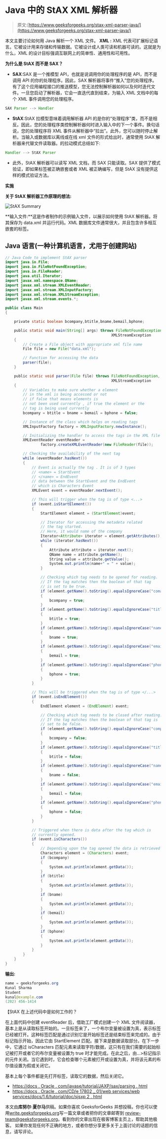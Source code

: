 # Java 中的 StAX XML 解析器

> 原文:[https://www.geeksforgeeks.org/stax-xml-parser-java/](https://www.geeksforgeeks.org/stax-xml-parser-java/)

本文主要讨论如何用 Java 解析一个 XML 文件。
**XML :** XML 代表可扩展标记语言。它被设计用来存储和传输数据。它被设计成人类可读和机器可读的。这就是为什么，XML 的设计目标强调互联网上的简单性、通用性和可用性。

**为什么是 StAX 而不是 SAX？**

*   **SAX**:SAX 是一个推模型 API，也就是说调用你的处理程序的是 API，而不是调用 API 的你的处理程序。因此，SAX 解析器将事件“推入”您的处理程序。有了这个应用编程接口的推送模型，您无法控制解析器如何以及何时迭代文件。一旦您启动了解析器，它会一直迭代直到结束，为输入 XML 文档中的每个 XML 事件调用您的处理程序。

```java
SAX Parser --> Handler
```

*   **StAX**:StAX 拉模型意味着调用解析器 API 的是你的“处理程序”类，而不是相反。因此，您的处理程序类控制解析器何时进入输入中的下一个事件。换句话说，您的处理程序将 XML 事件从解析器中“拉出”。此外，您可以随时停止解析。当输入或数据库以离线或在线 xml 文件的形式给出时，通常使用 StAX 解析器来代替文件读取器。的拉动模式总结如下:

```java
Handler --> StAX Parser
```

*   此外，StAX 解析器可以读写 XML 文档，而 SAX 只能读取。SAX 提供了模式验证，即如果标签被正确嵌套或者 XML 被正确编写，但是 StAX 没有提供这样的模式验证方法。

**实施**

**关于 StAX 解析器工作原理的想法:**

![StAX Summary](img/de170ae9b93df7d0c5438e12a258af83.png)

**输入文件:**这是作者制作的示例输入文件，以展示如何使用 StAX 解析器。将其保存为 data.xml 并运行代码。XML 数据库文件通常很大，并且包含许多相互嵌套的标签。

## Java 语言(一种计算机语言，尤用于创建网站)

```java
// Java Code to implement StAX parser
import java.io.File;
import java.io.FileNotFoundException;
import java.io.FileReader;
import java.util.Iterator;
import javax.xml.namespace.QName;
import javax.xml.stream.XMLEventReader;
import javax.xml.stream.XMLInputFactory;
import javax.xml.stream.XMLStreamException;
import javax.xml.stream.events.*;

public class Main
{

    private static boolean bcompany,btitle,bname,bemail,bphone;

    public static void main(String[] args) throws FileNotFoundException,
                                                XMLStreamException
    {
        // Create a File object with appropriate xml file name
        File file = new File("data.xml");

        // Function for accessing the data
        parser(file);
    }

    public static void parser(File file) throws FileNotFoundException,
                                                XMLStreamException
    {
        // Variables to make sure whether a element
        // in the xml is being accessed or not
        // if false that means elements is
        // not been used currently , if true the element or the
        // tag is being used currently
        bcompany = btitle = bname = bemail = bphone = false;

        // Instance of the class which helps on reading tags
        XMLInputFactory factory = XMLInputFactory.newInstance();

        // Initializing the handler to access the tags in the XML file
        XMLEventReader eventReader =
                factory.createXMLEventReader(new FileReader(file));

        // Checking the availability of the next tag
        while (eventReader.hasNext())
        {
            // Event is actually the tag . It is of 3 types
            // <name> = StartEvent
            // </name> = EndEvent
            // data between the StartEvent and the EndEvent
            // which is Characters Event
            XMLEvent event = eventReader.nextEvent();

            // This will trigger when the tag is of type <...>
            if (event.isStartElement())
            {
                StartElement element = (StartElement)event;

                // Iterator for accessing the metadeta related
                // the tag started.
                // Here, it would name of the company
                Iterator<Attribute> iterator = element.getAttributes();
                while (iterator.hasNext())
                {
                    Attribute attribute = iterator.next();
                    QName name = attribute.getName();
                    String value = attribute.getValue();
                    System.out.println(name+" = " + value);
                }

                // Checking which tag needs to be opened for reading.
                // If the tag matches then the boolean of that tag
                // is set to be true.
                if (element.getName().toString().equalsIgnoreCase("comapany"))
                {
                    bcompany = true;
                }
                if (element.getName().toString().equalsIgnoreCase("title"))
                {
                    btitle = true;
                }
                if (element.getName().toString().equalsIgnoreCase("name"))
                {
                    bname = true;
                }
                if (element.getName().toString().equalsIgnoreCase("email"))
                {
                    bemail = true;
                }
                if (element.getName().toString().equalsIgnoreCase("phone"))
                {
                    bphone = true;
                }
            }

            // This will be triggered when the tag is of type </...>
            if (event.isEndElement())
            {
                EndElement element = (EndElement) event;

                // Checking which tag needs to be closed after reading.
                // If the tag matches then the boolean of that tag is
                // set to be false.
                if (element.getName().toString().equalsIgnoreCase("company"))
                {
                    bcompany = false;
                }
                if (element.getName().toString().equalsIgnoreCase("title"))
                {
                    btitle = false;
                }
                if (element.getName().toString().equalsIgnoreCase("name"))
                {
                    bname = false;
                }
                if (element.getName().toString().equalsIgnoreCase("email"))
                {
                    bemail = false;
                }
                if (element.getName().toString().equalsIgnoreCase("phone"))
                {
                    bphone = false;
                }
            }

            // Triggered when there is data after the tag which is
            // currently opened.
            if (event.isCharacters())
            {
                // Depending upon the tag opened the data is retrieved .
                Characters element = (Characters) event;
                if (bcompany)
                {
                    System.out.println(element.getData());
                }
                if (btitle)
                {
                    System.out.println(element.getData());
                }
                if (bname)
                {
                    System.out.println(element.getData());
                }
                if (bemail)
                {
                    System.out.println(element.getData());
                }
                if (bphone)
                {
                    System.out.println(element.getData());
                }
            }
        }
    }
}
```

**输出:**

```java
name = geeksforgeeks.org
Kunal Sharma
Student
kunal@example.com
(202) 456-1414
```

【StAX 在上述代码中是如何工作的？

在上面代码中创建 eventReader 后，借助工厂模式创建一个 XML 文件阅读器，基本上是从读取标签开始的。一旦标签来了，一个布尔变量被设置为真，表示标签已经被打开。这种标签匹配是通过识别它是开始标签还是结束标签来完成的。由于标记指示开始，因此它由 StartElement 匹配。接下来是数据读取部分。在下一步中，它通过 isCharacters 匹配元素来读取字符/数据，这只有在我们需要的起始标记被打开或者它的布尔变量被设置为 true 时才能完成。在此之后，由…>标记指示的元件关闭。当它遇到时，它会检查哪个元素被打开或设置为真，并将该元素的布尔值设置为假或关闭它。

基本上每个事件都是先打开标签，读取它的数据，然后关闭它。

*   [https://docs . Oracle . com/javase/tutorial/JAXP/sax/parsing . html](https://docs.oracle.com/javase/tutorial/jaxp/sax/parsing.html)
*   [https://docs . Oracle . com/CD/e 17802 _ 01/web services/web services/docs/1.6/tutorial/doc/sjsxp 2 . html](https://docs.oracle.com/cd/E17802_01/webservices/webservices/docs/1.6/tutorial/doc/SJSXP2.html)

本文由**库努尔·夏尔马**供稿。如果你喜欢 GeeksforGeeks 并想投稿，你也可以使用[write.geeksforgeeks.org](http://www.write.geeksforgeeks.org)写一篇文章或者把你的文章邮寄到 review-team@geeksforgeeks.org。看到你的文章出现在极客博客主页上，帮助其他极客。
如果你发现任何不正确的地方，或者你想分享更多关于上面讨论的话题的信息，请写评论。